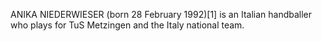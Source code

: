 ANIKA NIEDERWIESER (born 28 February 1992)[1] is an Italian handballer who plays for TuS Metzingen and the Italy national team.

